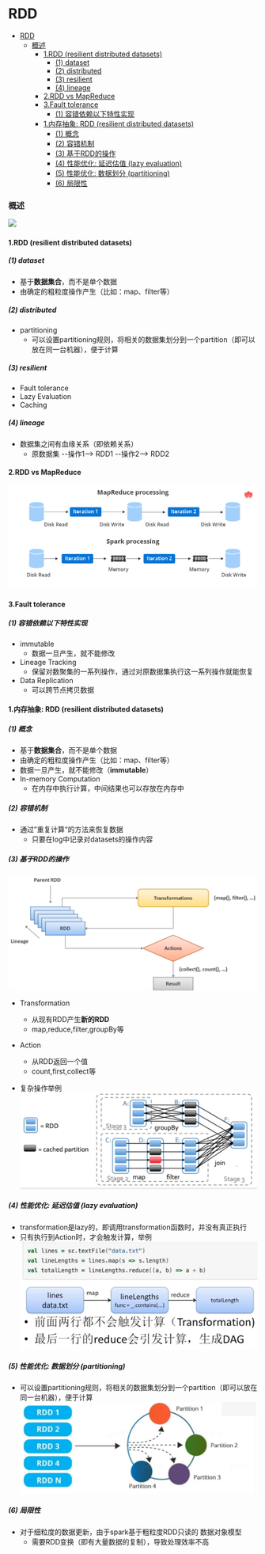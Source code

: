 # RDD 


<!-- @import "[TOC]" {cmd="toc" depthFrom=1 depthTo=6 orderedList=false} -->

<!-- code_chunk_output -->

- [RDD](#rdd)
    - [概述](#概述)
      - [1.RDD (resilient distributed datasets)](#1rdd-resilient-distributed-datasets)
        - [(1) dataset](#1-dataset)
        - [(2) distributed](#2-distributed)
        - [(3) resilient](#3-resilient)
        - [(4) lineage](#4-lineage)
      - [2.RDD vs MapReduce](#2rdd-vs-mapreduce)
      - [3.Fault tolerance](#3fault-tolerance)
        - [(1) 容错依赖以下特性实现](#1-容错依赖以下特性实现)
      - [1.内存抽象: RDD (resilient distributed datasets)](#1内存抽象-rdd-resilient-distributed-datasets)
        - [(1) 概念](#1-概念)
        - [(2) 容错机制](#2-容错机制)
        - [(3) 基于RDD的操作](#3-基于rdd的操作)
        - [(4) 性能优化: 延迟估值 (lazy evaluation)](#4-性能优化-延迟估值-lazy-evaluation)
        - [(5) 性能优化: 数据划分 (partitioning)](#5-性能优化-数据划分-partitioning)
        - [(6) 局限性](#6-局限性)

<!-- /code_chunk_output -->


### 概述

![](./imgs/rdd_06.png)

#### 1.RDD (resilient distributed datasets)

##### (1) dataset
* 基于**数据集合**，而不是单个数据
* 由确定的粗粒度操作产生（比如：map、filter等）

##### (2) distributed
* partitioning
    * 可以设置partitioning规则，将相关的数据集划分到一个partition（即可以放在同一台机器），便于计算

##### (3) resilient
* Fault tolerance
* Lazy Evaluation
* Caching

##### (4) lineage
* 数据集之间有血缘关系（即依赖关系）
    * 原数据集 --操作1--> RDD1 --操作2--> RDD2

#### 2.RDD vs MapReduce
![](./imgs/rdd_05.png)

#### 3.Fault tolerance

##### (1) 容错依赖以下特性实现
* immutable
    * 数据一旦产生，就不能修改
* Lineage Tracking
    * 保留对数聚集的一系列操作，通过对原数据集执行这一系列操作就能恢复
* Data Replication
    * 可以跨节点拷贝数据




#### 1.内存抽象: RDD (resilient distributed datasets)

##### (1) 概念
* 基于**数据集合**，而不是单个数据
* 由确定的粗粒度操作产生（比如：map、filter等）
* 数据一旦产生，就不能修改（**immutable**）
* In-memory Computation
    * 在内存中执行计算，中间结果也可以存放在内存中

##### (2) 容错机制
* 通过”重复计算“的方法来恢复数据
    * 只要在log中记录对datasets的操作内容

##### (3) 基于RDD的操作

![](./imgs/rdd_03.png)

* Transformation
    * 从现有RDD产生**新的RDD**
    * map,reduce,filter,groupBy等
* Action
    * 从RDD返回一个值
    * count,first,collect等

* 复杂操作举例
![](./imgs/rdd_02.png)

##### (4) 性能优化: 延迟估值 (lazy evaluation)
* transformation是lazy的，即调用transformation函数时，并没有真正执行
* 只有执行到Action时，才会触发计算，举例
    ![](./imgs/rdd_01.png)

##### (5) 性能优化: 数据划分 (partitioning)
* 可以设置partitioning规则，将相关的数据集划分到一个partition（即可以放在同一台机器），便于计算
![](./imgs/rdd_04.png)

##### (6) 局限性
* 对于细粒度的数据更新，由于spark基于粗粒度RDD只读的 数据对象模型
    * 需要RDD变换（即有大量数据的复制），导致处理效率不高
